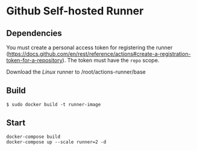 # Github Self-hosted Runner

## Dependencies

You must create a personal access token for registering the runner (https://docs.github.com/en/rest/reference/actions#create-a-registration-token-for-a-repository). The token must have the `repo` scope.

Download the *Linux* runner to /root/actions-runner/base

## Build

```
$ sudo docker build -t runner-image
```

## Start

```
docker-compose build
docker-compose up --scale runner=2 -d
```